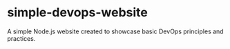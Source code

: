 # simple-devops-website
A simple Node.js website created to showcase basic DevOps principles and practices.
